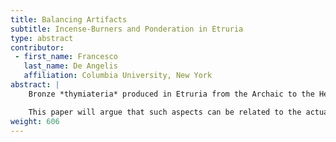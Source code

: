 ```yaml
---
title: Balancing Artifacts
subtitle: Incense-Burners and Ponderation in Etruria
type: abstract
contributor:
 - first_name: Francesco
   last_name: De Angelis
   affiliation: Columbia University, New York
abstract: |
    Bronze *thymiateria* produced in Etruria from the Archaic to the Hellenistic age often include in their shapes components that make more or less explicit reference to specific properties of the artifacts themselves. These components can be abstract (e.g., series of superimposed discoid and lenticular elements) or figural (typically, human figures that support the stem of the *thymiaterion*; but also animals and isolated limbs such as legs). In both cases, they appear to underscore the aspects of gravity, lightness, and equilibrium.

    This paper will argue that such aspects can be related to the actual functions of the incense-burners. They thereby serve as self-conscious visual commentaries on the perceived nature of these implements. At the same time, their analysis can also shed light on the multifaceted ways in which Greek ponderation was received and understood in Etruria.
weight: 606
---
```

